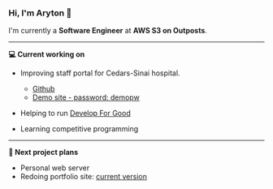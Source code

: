 ### Hi, I'm Aryton 👋

I'm currently a **Software Engineer** at **AWS S3 on Outposts**.

---

**💻 Current working on**
- Improving staff portal for Cedars-Sinai hospital.
  - [Github](https://github.com/arytonhoi/cedars-sinai-frontend)
  - [Demo site - password: demopw](https://cedars-sinai-dev.web.app/)

- Helping to run [Develop For Good](https://www.developforgood.org/)

- Learning competitive programming

---

**🔭 Next project plans**
- Personal web server
- Redoing portfolio site: [current version](http://arytonhoi.me/)

<!--
**arytonhoi/arytonhoi** is a ✨ _special_ ✨ repository because its `README.md` (this file) appears on your GitHub profile.

Here are some ideas to get you started:

- 🔭 I’m currently working on ...
- 🌱 I’m currently learning ...
- 👯 I’m looking to collaborate on ...
- 🤔 I’m looking for help with ...
- 💬 Ask me about ...
- 📫 How to reach me: ...
- 😄 Pronouns: ...
- ⚡ Fun fact: ...
-->
